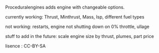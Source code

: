Proceduralengines adds engine with changeable options.

currently working:
Thrust,
Minthrust,
Mass,
Isp,
different fuel types

not working:
restarts,
engine not shutting down on 0% throttle,
ullage

stuff to add in the future:
scale engine size by thrust,
plumes,
part price

lisence : CC-BY-SA
